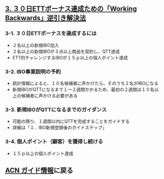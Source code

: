 ## [3. ３０日ETTボーナス達成ための「Working Backwards」逆引き解決法](13_ETT_JP.MD)

### 3-1. ３０日ETTボーナスを達成するには
* ２名以上の新規IBO加入
* ２名以上の新規IBOが３点以上商品を契約し、QTT達成
* ETT的チャレンジするIBOが１５ｐ以上の個人ポイント達成

### 3-2. IBO事業説明の予約
* 統計情報によると、１０名候補者に声かけたら、そのうち２名がIBOになる
* 新規IBOがQTTになるまで１ー２週間かかるため、最初の２週間は１０名以上の候補者に声かける必要がある

### 3-3. 新規IBOがQTTになるまでのガイダンス
* 可能の限り、１週間以内にQTTを完成することをガイドする
* 詳細は「１．IBO新規登録後のガイドステップ」

### 3-4. 個人ポイント（顧客）を獲得し続ける
* １５ｐ以上の個人ポイント達成

## [ACN ガイド情報](10_GID.MD)に戻る